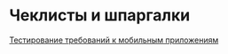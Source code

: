 # Чеклисты и шпаргалки

[Тестирование требований к мобильным приложениям](checklists/mobile-req-testing.md)